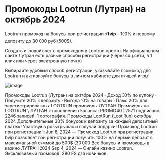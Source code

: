 # Промокоды Lootrun (Лутран) на октябрь 2024


Lootrun промокод на бонусы при регистрации **⚡️fvip** - 100% к первому депозиту до 30 000 руб (500$). 

Создать игровой счет с промокодом в Lootrun просто. На официальном сайте Лутран есть разные способы регистрации (через соц.сети, в 1 клик или через электронную почту). 

Выбирайте удобный способ регистрации, указывайте промокод для Lootrun и активируйте бонусы в личном кабинете для лучшей игры!


![image](https://github.com/user-attachments/assets/ac2bd00a-b631-444a-a8a1-c72a43824a4d)


Промокоды Lootrun (Лутран) на октябрь 2024 · Доход 30% по купону · Получите 20% к депозиту · Выгода 10% на товары · Плюс 20% для зарегистрированных LOOTRUN промокоды ЛУТРАН Промокоды на LOOTRUN \ ЛУТРАН к пополнению Баланса: PROMO40 | 2571 подписчик. 2246 записей. 1 фотография. Промокоды LootRun (Loot Run) октябрь 2024 Дополнительные 30% бонусов к депозиту за каждый депозитный платеж! Участвуй в розыгрышах и получай подарки! Промокод Lootrun при регистрации 💥Jun 6, 2024 — Промокод Lootrun при регистрации bvip позволяет при регистрации получить 100% на первый депозит с максимальной суммой до 500$ (30 000 Все бонусы и промокоды в казино ЛУТРАН 2024 Sep 4, 2024 — Онлайн казино Lootrun. Эксклюзивный промокод. 280 FS для новичков.

